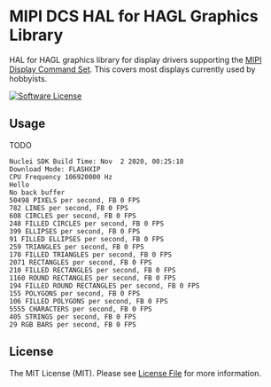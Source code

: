 # MIPI DCS HAL for HAGL Graphics Library

HAL for HAGL graphics library for display drivers supporting the [MIPI Display Command Set](https://www.mipi.org/specifications/display-command-set). This covers most displays currently used by hobbyists.

[![Software License](https://img.shields.io/badge/license-MIT-brightgreen.svg?style=flat-square)](LICENSE.md)

## Usage

TODO

```
Nuclei SDK Build Time: Nov  2 2020, 00:25:18
Download Mode: FLASHXIP
CPU Frequency 106920000 Hz
Hello
No back buffer
50498 PIXELS per second, FB 0 FPS
782 LINES per second, FB 0 FPS
608 CIRCLES per second, FB 0 FPS
248 FILLED CIRCLES per second, FB 0 FPS
399 ELLIPSES per second, FB 0 FPS
91 FILLED ELLIPSES per second, FB 0 FPS
259 TRIANGLES per second, FB 0 FPS
170 FILLED TRIANGLES per second, FB 0 FPS
2071 RECTANGLES per second, FB 0 FPS
210 FILLED RECTANGLES per second, FB 0 FPS
1160 ROUND RECTANGLES per second, FB 0 FPS
194 FILLED ROUND RECTANGLES per second, FB 0 FPS
155 POLYGONS per second, FB 0 FPS
106 FILLED POLYGONS per second, FB 0 FPS
5555 CHARACTERS per second, FB 0 FPS
405 STRINGS per second, FB 0 FPS
29 RGB BARS per second, FB 0 FPS

```

## License

The MIT License (MIT). Please see [License File](LICENSE.txt) for more information.
